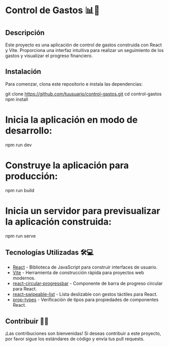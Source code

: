 # Control de Gastos 📊💸

## Descripción

Este proyecto es una aplicación de control de gastos construida con React y Vite. Proporciona una interfaz intuitiva para realizar un seguimiento de los gastos y visualizar el progreso financiero.

## Instalación

Para comenzar, clona este repositorio e instala las dependencias:

git clone https://github.com/tuusuario/control-gastos.git
cd control-gastos
npm install

# Inicia la aplicación en modo de desarrollo:

npm run dev

# Construye la aplicación para producción:

npm run build

# Inicia un servidor para previsualizar la aplicación construida:

npm run serve

## Tecnologías Utilizadas 🛠️💻

- [React](https://reactjs.org/) - Biblioteca de JavaScript para construir interfaces de usuario.
- [Vite](https://vitejs.dev/) - Herramienta de construcción rápida para proyectos web modernos.
- [react-circular-progressbar](https://www.npmjs.com/package/react-circular-progressbar) - Componente de barra de progreso circular para React.
- [react-swipeable-list](https://www.npmjs.com/package/react-swipeable-list) - Lista deslizable con gestos táctiles para React.
- [prop-types](https://www.npmjs.com/package/prop-types) - Verificación de tipos para propiedades de componentes React.

## Contribuir 🤝🚀

¡Las contribuciones son bienvenidas! Si deseas contribuir a este proyecto, por favor sigue los estándares de código y envía tus pull requests.


